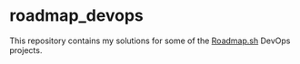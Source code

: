 # roadmap_devops
This repository contains my solutions for some of the [Roadmap.sh](https://roadmap.sh/devops/projects) DevOps projects.
